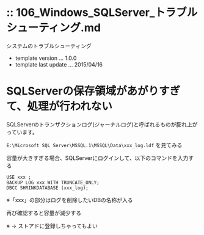 
:: 106_Windows_SQLServer_トラブルシューティング.md
===

システムのトラブルシューティング

- template version ... 1.0.0
- template last update ... 2015/04/16

# SQLServerの保存領域があがりすぎて、処理が行われない

SQLServerのトランザクションログ(ジャーナルログ)と呼ばれるものが膨れ上がっています。

`E:\Microsoft SQL Server\MSSQL.1\MSSQL\Data\xxx_log.ldf` を見てみる

容量が大きすぎる場合、SQLServerにログインして、以下のコマンドを入力する

```
USE xxx ;
BACKUP LOG xxx WITH TRUNCATE_ONLY;
DBCC SHRINKDATABASE (xxx_log);
```

※「xxx」の部分はログを削除したいDBの名称が入る

再び確認すると容量が減少する

※ -> ストアドに登録しちゃってもよい

